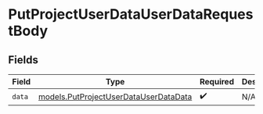 # PutProjectUserDataUserDataRequestBody


## Fields

| Field                                                                                | Type                                                                                 | Required                                                                             | Description                                                                          |
| ------------------------------------------------------------------------------------ | ------------------------------------------------------------------------------------ | ------------------------------------------------------------------------------------ | ------------------------------------------------------------------------------------ |
| `data`                                                                               | [models.PutProjectUserDataUserDataData](../models/putprojectuserdatauserdatadata.md) | :heavy_check_mark:                                                                   | N/A                                                                                  |